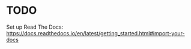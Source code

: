 TODO
====

Set up Read The Docs: https://docs.readthedocs.io/en/latest/getting_started.html#import-your-docs
